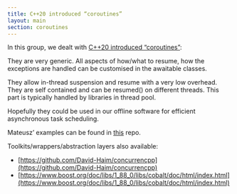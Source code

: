 ```yaml
---
title: C++20 introduced “coroutines”
layout: main
section: coroutines
---
```



In this group, we dealt with [C++20 introduced “coroutines”](https://en.cppreference.com/w/cpp/language/coroutines): 

They are very generic. All aspects of how/what to resume, how the exceptions are handled can be customised in the awaitable classes.

They allow in-thread suspension and resume with a very low overhead.
They are self contained and can be resumed() on different threads. This part is typically handled by libraries in thread pool.

Hopefully they could be used in our offline software for efficient asynchronous task scheduling.

Mateusz’ examples can be found in [this](https://github.com/cern-nextgen/wp1.7-coroutine-tests) repo. 

Toolkits/wrappers/abstraction layers also available:
- [https://github.com/David-Haim/concurrencpp](https://github.com/David-Haim/concurrencpp)
- [https://www.boost.org/doc/libs/1_88_0/libs/cobalt/doc/html/index.html](https://www.boost.org/doc/libs/1_88_0/libs/cobalt/doc/html/index.html)